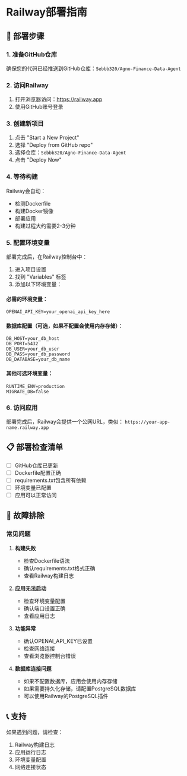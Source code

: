 # Railway部署指南

## 🚀 部署步骤

### 1. 准备GitHub仓库
确保您的代码已经推送到GitHub仓库：`Sebbb320/Agno-Finance-Data-Agent`

### 2. 访问Railway
1. 打开浏览器访问：https://railway.app
2. 使用GitHub账号登录

### 3. 创建新项目
1. 点击 "Start a New Project"
2. 选择 "Deploy from GitHub repo"
3. 选择仓库：`Sebbb320/Agno-Finance-Data-Agent`
4. 点击 "Deploy Now"

### 4. 等待构建
Railway会自动：
- 检测Dockerfile
- 构建Docker镜像
- 部署应用
- 构建过程大约需要2-3分钟

### 5. 配置环境变量
部署完成后，在Railway控制台中：
1. 进入项目设置
2. 找到 "Variables" 标签
3. 添加以下环境变量：

#### 必需的环境变量：
```
OPENAI_API_KEY=your_openai_api_key_here
```

#### 数据库配置（可选，如果不配置会使用内存存储）：
```
DB_HOST=your_db_host
DB_PORT=5432
DB_USER=your_db_user
DB_PASS=your_db_password
DB_DATABASE=your_db_name
```

#### 其他可选环境变量：
```
RUNTIME_ENV=production
MIGRATE_DB=false
```

### 6. 访问应用
部署完成后，Railway会提供一个公网URL，类似：
`https://your-app-name.railway.app`

## 📋 部署检查清单

- [ ] GitHub仓库已更新
- [ ] Dockerfile配置正确
- [ ] requirements.txt包含所有依赖
- [ ] 环境变量已配置
- [ ] 应用可以正常访问

## 🔧 故障排除

### 常见问题

1. **构建失败**
   - 检查Dockerfile语法
   - 确认requirements.txt格式正确
   - 查看Railway构建日志

2. **应用无法启动**
   - 检查环境变量配置
   - 确认端口设置正确
   - 查看应用日志

3. **功能异常**
   - 确认OPENAI_API_KEY已设置
   - 检查网络连接
   - 查看浏览器控制台错误

4. **数据库连接问题**
   - 如果不配置数据库，应用会使用内存存储
   - 如果需要持久化存储，请配置PostgreSQL数据库
   - 可以使用Railway的PostgreSQL插件

## 📞 支持

如果遇到问题，请检查：
1. Railway构建日志
2. 应用运行日志
3. 环境变量配置
4. 网络连接状态 